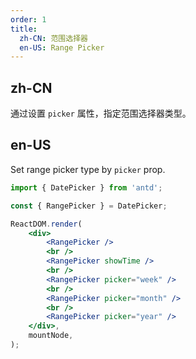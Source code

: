 ```yaml
---
order: 1
title:
  zh-CN: 范围选择器
  en-US: Range Picker
---
```


## zh-CN

通过设置 `picker` 属性，指定范围选择器类型。

## en-US

Set range picker type by `picker` prop.

```jsx
import { DatePicker } from 'antd';

const { RangePicker } = DatePicker;

ReactDOM.render(
	<div>
		<RangePicker />
		<br />
		<RangePicker showTime />
		<br />
		<RangePicker picker="week" />
		<br />
		<RangePicker picker="month" />
		<br />
		<RangePicker picker="year" />
	</div>,
	mountNode,
);
```
